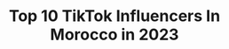 ---
title: Top 10 TikTok Influencers In Morocco in 2023
description: >-
  Find top TikTok influencers in Morocco in 2023. Most popular hashtags: #fyp #foryou #bts #blink.
platform: TikTok
hits: 428
text_top: Analyze the top-rated TikTok accounts on inBeat.
text_bottom: Our search engine has 428 TikTok influencers like this in Morocco for you to work with.
profiles:
  - username: "azizaarmy7"
    fullname: >-
      💔🥀
    bio: >-
      معتزله للابد :( 💔
    location: "Morocco"
    followers: 49000
    engagement: 2743
    commentsToLikes: 0.109804
    id: ckdnv20y0o2of0j232f1z541k
    verified: false
    hashtags: ""
  - username: "7llix_tata"
    fullname: >-
      i can't stop me ✨
    bio: >-
      احب الونس و الارمي 💜✨✨ i can't stop me 💕
    location: "Morocco"
    followers: 69300
    engagement: 2459
    commentsToLikes: 0.071493
    id: ck9n56a8w6qim0j784uvix5zs
    verified: false
    hashtags: "#dynamite, #nerx, #bts, #we"
  - username: "kim_sara96"
    fullname: >-
      kim_sarah🇰🇷
    bio: >-
      Baisi Taehyung ❤army bts💜🇰🇷🇰🇷 KIM SARA😘 나는 당신이 내 개인 계정을 좋아 바랍니다🥺❤❤
    location: "Morocco"
    followers: 57300
    engagement: 2131
    commentsToLikes: 0.075315
    id: ckb9lpr8veebn0j23uejw5sm5
    verified: false
    hashtags: ""
  - username: "hiikkarii"
    fullname: >-
      ＨＩＫＡＲＩ♪
    bio: >-
      ╰YES WE CAN 14k🏅✊╯ ID:509992795 FOLLOW➕LIKE❤ 11K🥉12k🥈14k🏅 support me🙏friend
    location: "Morocco"
    followers: 12600
    engagement: 1956
    commentsToLikes: 0.170772
    id: ckb94auq7loan0j23xpw4ahs0
    verified: false
    hashtags: "#freefire, #fyp, #13k, #garenafreefirearabic"
  - username: "amirel3"
    fullname: >-
      ملك التيك توك👑
    bio: >-
      ✨Mar7ba lkhout 3ndi:@amirel3 ✨d5alti:dir abbone ♥️ 18 ans💪 ✨6k inchallah 🙏🥳
    location: "Morocco"
    followers: 5670
    engagement: 2113
    commentsToLikes: 0.071846
    id: ckbkstiesnntq0j23ugbuy1gc
    verified: false
    hashtags: "#fyp, #pourtoi, #foryou, #esxplore"
  - username: "kooky358"
    fullname: >-
      정국전
    bio: >-
      
    location: "Morocco"
    followers: 5463
    engagement: 1870
    commentsToLikes: 0.091988
    id: ckbffucjhar4l0j23wrnxlb2r
    verified: false
    hashtags: "#btsxarmy, #mamamoo, #bangtanboys, #armyblink"
  - username: "chaker.50"
    fullname: >-
      S H I N W i Y🐊🖤
    bio: >-
      O U J D A-N A D O R 🐊 I N S T A- chaker.50🐊 O B J E C T I F/100K🐊 🇲🇦💚🇩🇿
    location: "Morocco"
    followers: 71500
    engagement: 1863
    commentsToLikes: 0.054786
    id: ckb9lptpxeeqd0j238wd2kzwe
    verified: false
    hashtags: ""
  - username: "x_yuna_"
    fullname: >-
      X_YUNA_❤🌼
    bio: >-
      ❄أنستغرامي _Real__yuna_ تابعوني على قناتي ❄في اليوتيوب x_bassima 11/5/2020🔒❤
    location: "Morocco"
    followers: 154900
    engagement: 1902
    commentsToLikes: 0.047281
    id: ckbaqyvkxhl0g0j237b3uulqx
    verified: false
    hashtags: "#bts, #fyp, #blink, #dance"
  - username: "1haewon1"
    fullname: >-
      1Hae_Won1🔪🌚
    bio: >-
      ↦I'ᗰ KᑭOᑭEᖇ GIᖇᒪ↤ • 🖇️ • 💿 • ✨ • {👑Ｂａｎｇｔａｎ👑} 🖇️”˜ 자신을 사랑 ”˜🖇️ »ماشاء الله«
    location: "Morocco"
    followers: 41100
    engagement: 2026
    commentsToLikes: 0.042414
    id: ckbepq4ch6s230j23vquchtsx
    verified: false
    hashtags: "#jenniesolo, #jungkookedit, #parkjimin, #army"
  - username: "park_johwa"
    fullname: >-
      💜wiame💜
    bio: >-
      اسم فاندومي ♥️🌚 : نجوم🤤💖✨ 💜300k💜? 💫أحبكم💫 💜ضيفوني عالانستاغرام?
    location: "Morocco"
    followers: 293100
    engagement: 1865
    commentsToLikes: 0.029235
    id: ckbaschxfiyfo0j23l72p5pjl
    verified: false
    hashtags: "#arab, #duo, #blackpink, #foryou"
---